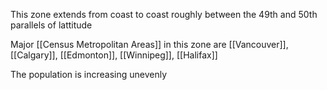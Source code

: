 This zone extends from coast to coast roughly between the 49th and 50th parallels of lattitude

Major [[Census Metropolitan Areas]] in this zone are [[Vancouver]], [[Calgary]], [[Edmonton]], [[Winnipeg]], [[Halifax]]

The population is increasing unevenly